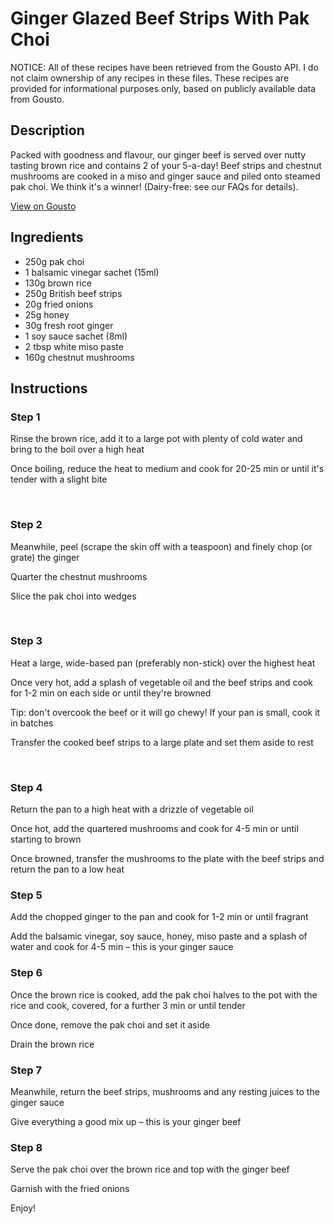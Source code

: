 # Ginger Glazed Beef Strips With Pak Choi

NOTICE: All of these recipes have been retrieved from the Gousto API. I do not claim ownership of any recipes in these files. These recipes are provided for informational purposes only, based on publicly available data from Gousto.

## Description

Packed with goodness and flavour, our ginger beef is served over nutty tasting brown rice and contains 2 of your 5-a-day! Beef strips and chestnut mushrooms are cooked in a miso and ginger sauce and piled onto steamed pak choi. We think it's a winner! (Dairy-free: see our FAQs for details).

[View on Gousto](https://www.gousto.co.uk/recipes/cookbook/ginger-glazed-beef-strips-with-pak-choi)

## Ingredients

- 250g pak choi
- 1 balsamic vinegar sachet (15ml)
- 130g brown rice 
- 250g British beef strips
- 20g fried onions 
- 25g honey 
- 30g fresh root ginger
- 1 soy sauce sachet (8ml)
- 2 tbsp white miso paste
- 160g chestnut mushrooms

## Instructions


### Step 1

Rinse the brown rice, add it to a large pot with plenty of cold water and bring to the boil over a high heat


Once boiling, reduce the heat to medium and cook for 20-25 min or until it's tender with a slight bite


&nbsp;


### Step 2

Meanwhile, peel (scrape the skin off with a teaspoon) and finely chop (or grate) the ginger


Quarter the chestnut mushrooms&nbsp;


Slice the pak&nbsp;choi&nbsp;into wedges


&nbsp;


### Step 3

Heat a large, wide-based pan (preferably non-stick) over the&nbsp;highest heat


Once very hot, add a splash of vegetable oil and the beef strips and cook for 1-2 min on each side or until they're browned


Tip: don't overcook the beef or it will go chewy! If your pan is small, cook it in batches


Transfer the cooked beef strips to a large plate and set them aside to rest


&nbsp;


### Step 4

Return the pan to a high heat with a drizzle of vegetable oil&nbsp;


Once hot, add the&nbsp;quartered mushrooms and cook for 4-5 min or until starting to brown


Once browned, transfer the mushrooms to the plate with the beef strips and return the pan to a low heat


### Step 5

Add the chopped ginger to the pan and cook for 1-2 min or until fragrant&nbsp;


Add the balsamic vinegar, soy sauce, honey,&nbsp;miso paste&nbsp;and a splash of water and cook for 4-5 min &ndash; this is your ginger sauce


### Step 6

Once the brown rice is cooked, add the pak choi halves&nbsp;to the pot with the rice&nbsp;and cook, covered, for a further 3 min or until tender


Once done,&nbsp;remove the pak choi&nbsp;and set it aside


Drain the&nbsp;brown rice


### Step 7

Meanwhile, return the beef strips,&nbsp;mushrooms&nbsp;and any resting juices to the ginger sauce


Give everything a good mix up &ndash; this is your ginger beef

### Step 8

Serve the pak&nbsp;choi&nbsp;over the brown rice and top with the ginger beef&nbsp;


Garnish with the fried&nbsp;onions


Enjoy!

